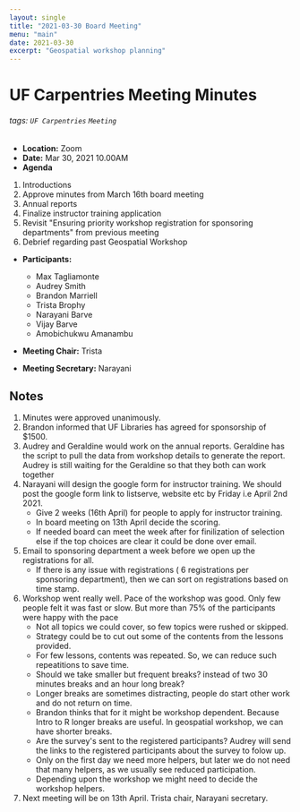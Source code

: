 ```yaml
---
layout: single
title: "2021-03-30 Board Meeting"
menu: "main"
date: 2021-03-30
excerpt: "Geospatial workshop planning"
---
```

UF Carpentries Meeting Minutes
===

###### tags: `UF Carpentries` `Meeting`
- **Location:** Zoom
- **Date:** Mar 30, 2021 10.00AM
- **Agenda**
1. Introductions
2. Approve minutes from March 16th board meeting
3. Annual reports
4. Finalize instructor training application
5. Revisit "Ensuring priority workshop registration for sponsoring departments" from previous meeting
6. Debrief regarding past Geospatial Workshop

- **Participants:**
    - Max Tagliamonte
    - Audrey Smith
    - Brandon Marriell
    - Trista Brophy
    - Narayani Barve
    - Vijay Barve
    - Amobichukwu Amanambu

- **Meeting Chair:** Trista 
- **Meeting Secretary:** Narayani 


## Notes 
<!-- Other important details discussed during the meeting can be entered here. -->
1. Minutes were approved unanimously.
2. Brandon informed that UF Libraries has agreed for sponsorship of $1500.
3. Audrey and Geraldine would work on the annual reports. Geraldine has the script to pull the data from workshop details to generate the report. Audrey is still waiting for the Geraldine so that they both can work together
4. Narayani will design the google form for instructor training. We should post the google form link to listserve, website etc by Friday i.e April 2nd 2021. 
    * Give 2 weeks (16th April) for people to apply for instructor training. 
    * In board meeting on 13th April decide the scoring. 
    * If needed board can meet the week after for finilization of selection else if the top choices are clear it could be done over email.
5.  Email to sponsoring department a week before we open up the registrations for all. 
    * If there is any issue with registrations ( 6 registrations per sponsoring department), then we can sort on registrations based on time stamp. 
6. Workshop went really well. Pace of the workshop was good. Only few people felt it was fast or slow. But more than 75% of the participants were happy with the pace
    * Not all topics we could cover, so few topics were rushed or skipped. 
    * Strategy could be to cut out some of the contents from the lessons provided.
    * For few lessons, contents was repeated. So, we can reduce such repeatitions to save time. 
    * Should we take smaller but frequent breaks? instead of two 30 minutes breaks and an hour long break?
    * Longer breaks are sometimes distracting, people do start other work and do not return on time. 
    * Brandon thinks that for it might be workshop dependent. Because Intro to R longer breaks are useful. In geospatial workshop, we can have shorter breaks. 
    * Are the survey's sent to the registered participants? Audrey will send the links to the registered participants about the survey to folow up. 
    * Only on the first day we need more helpers, but later we do not need that many helpers, as we usually see reduced participation.
    * Depending upon the workshop we might need to decide the workshop helpers. 
7. Next meeting will be on 13th April. Trista chair, Narayani secretary.
